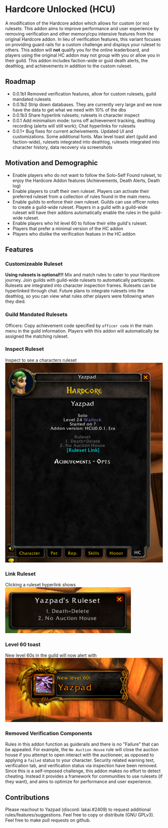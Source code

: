 # Hardcore Unlocked (HCU)
A modification of the Hardcore addon which allows for custom (or no) rulesets.  This addon aims to improve performance and user experience by removing verification and other memory/cpu intensive features from the original Hardcore addon.  In lieu of verification features, this variant focuses on providing guard rails for a custom challenge and displays your ruleset to others. This addon will __not__ qualify you for the online leaderboard, and players using the original HC addon may not group with you or allow you in their guild. This addon includes faction-wide or guid death alerts, the deathlog, and achievements in addition to the custom ruleset.

## Roadmap
- 0.0.1b1 Removed verification features, allow for custom rulesets, guild mandated rulesets
- 0.0.1b2 Strip down databases.  They are currently very large and we now have the data to get what we need with 10% of the dbs
- 0.0.1b3 Share hyperlink rulesets; rulesets in character inspect
- 0.0.1  Add minimalism mode: turns off achievement tracking, deathlog recording (alerts will still work); Chat hyperlinks for rulesets
- 0.0.1+ Bug fixes for current acheivements.  Updated UI and customizations. Some additional fonts. Max level toast alert (guild and faction-wide), rulesets integrated into deathlog, rulesets integrated into character history, data recovery via screenshots

## Motivation and Demographic
- Enable players who do not want to follow the Solo-Self Found ruleset, to enjoy the Hardcore Addon features (Achievements, Death Alerts, Death log)
- Enable players to craft their own ruleset.  Players can activate their preferred ruleset from a collection of rules found in the main menu.
- Enable guilds to enforce their own ruleset.  Guilds can use officer notes to create a guild-wide ruleset.  Players in a guild with a guild-wide ruleset will have their addons automatically enable the rules in the guild-wide ruleset.
- Enable players who hit level 60 to follow their elite guild's ruleset.
- Players that prefer a minimal version of the HC addon
- Players who dislike the verification featues in the HC addon


## Features

### Customizeable Ruleset
**Using rulesets is optional!!!** Mix and match rules to cater to your Hardcore journey.  Join guilds with guild-wide rulesets to automatically participate.  Rulesets are integrated into character inspection frames. Rulesets can be hyperlinked through chat.  Future plans to integrate rulesets into the deathlog, so you can view what rules other players were following when they died.

### Guild Mandated Rulesets
Officers: Copy achievement code specified by `officer code` in the main menu in the guild information.  Players with this addon will automatically be assigned the matching ruleset.

### Inspect Ruleset
Inspect to see a characters ruleset ![ruleset](git_images/inspecthcu.png)

### Link Ruleset
Clicking a ruleset hyperlink shows ![ruleset](git_images/itemrefhcu.png)

### Level 60 toast
New level 60s in the guild will now alert with ![ruleset](git_images/level60toast.png)

### Removed Verification Components
Rules in this addon function as guiderails and there is no "Failure" that can be appealed.  For example, the `No Auction House` rule will close the auction house if you attempt to open interact with the auctioneer, as opposed to applying a `failed` status to your character.  Security related warning text, verification tab, and verification status via inspection have been removed.  Since this is a self-imposed challenge, this addon makes no effort to detect cheating. Instead it provides a framework for communities to use rulesets (if they want), and aims to optimize for performance and user experience.

## Contributions

Please reachout to Yazpad (discord: lakai.#2409) to request additional rules/features/suggestions.  Feel free to copy or distribute (GNU GPLv3).  Feel free to make pull requests on github.
